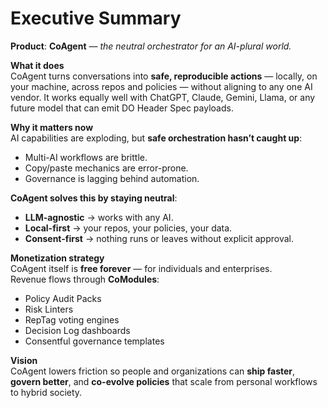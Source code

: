 ﻿# Executive Summary

**Product**: **CoAgent** — *the neutral orchestrator for an AI-plural world.*

**What it does**  
CoAgent turns conversations into **safe, reproducible actions** — locally, on your machine, across repos and policies — without aligning to any one AI vendor. It works equally well with ChatGPT, Claude, Gemini, Llama, or any future model that can emit DO Header Spec payloads.

**Why it matters now**  
AI capabilities are exploding, but **safe orchestration hasn’t caught up**:
- Multi-AI workflows are brittle.
- Copy/paste mechanics are error-prone.
- Governance is lagging behind automation.

**CoAgent solves this by staying neutral**:  
- **LLM-agnostic** → works with any AI.  
- **Local-first** → your repos, your policies, your data.  
- **Consent-first** → nothing runs or leaves without explicit approval.

**Monetization strategy**  
CoAgent itself is **free forever** — for individuals and enterprises.  
Revenue flows through **CoModules**:  
- Policy Audit Packs  
- Risk Linters  
- RepTag voting engines  
- Decision Log dashboards  
- Consentful governance templates  

**Vision**  
CoAgent lowers friction so people and organizations can **ship faster**, **govern better**, and **co-evolve policies** that scale from personal workflows to hybrid society.

